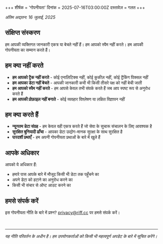 +++
शीर्षक = 'गोपनीयता'
दिनांक = 2025-07-16T03:00:00Z
दस्तावेज़ = गलत
+++

*अंतिम अद्यतन: 16 जुलाई, 2025*

## संक्षिप्त संस्करण

हम आपकी व्यक्तिगत जानकारी एकत्र या बेचते नहीं हैं। हम आपको स्पैम नहीं करते। हम आपकी गोपनीयता का सम्मान करते हैं।

## हम क्या नहीं करते

- **हम आपको ट्रैक नहीं करते** - कोई एनालिटिक्स नहीं, कोई कुकीज़ नहीं, कोई ट्रैकिंग पिक्सल नहीं
- **हम आपका डेटा नहीं बेचते** - आपकी जानकारी कभी भी किसी तीसरे पक्ष को नहीं बेची जाती
- **हम आपको स्पैम नहीं करते** - हम आपसे केवल तभी संपर्क करते हैं जब आप स्पष्ट रूप से अनुरोध करते हैं
- **हम आपकी प्रोफ़ाइल नहीं बनाते** - कोई व्यवहार विश्लेषण या लक्षित विज्ञापन नहीं

## हम क्या करते हैं

- **न्यूनतम डेटा संग्रह** - हम केवल वही एकत्र करते हैं जो सेवा के सुचारू संचालन के लिए आवश्यक है
- **सुरक्षित बुनियादी ढाँचा** - आपका डेटा उद्योग-मानक सुरक्षा के साथ सुरक्षित है
- **पारदर्शी प्रथाएँ** - हम अपनी गोपनीयता प्रथाओं के बारे में खुले हैं

## आपके अधिकार

आपको ये अधिकार हैं:
- हमारे पास आपके बारे में मौजूद किसी भी डेटा तक पहुँचने का
- अपने डेटा को हटाने का अनुरोध करने का
- किसी भी संचार से ऑप्ट आउट करने का

## हमसे संपर्क करें

इस गोपनीयता नीति के बारे में प्रश्न? privacy@riff.cc पर हमसे संपर्क करें।

<br />

---

*यह नीति परिवर्तन के अधीन है। हम उपयोगकर्ताओं को किसी भी महत्वपूर्ण अपडेट के बारे में सूचित करेंगे।*
